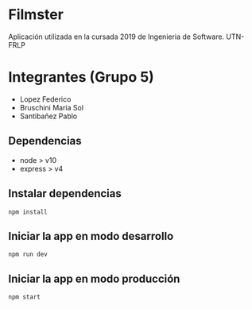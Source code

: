 # Filmster

Aplicación utilizada en la cursada 2019 de Ingenieria de Software. UTN-FRLP

# Integrantes (Grupo 5)

- Lopez Federico
- Bruschini Maria Sol
- Santibañez Pablo

## Dependencias

 - node > v10
 - express > v4

## Instalar dependencias

`npm install`

## Iniciar la app en modo desarrollo

`npm run dev`

## Iniciar la app en modo producción

`npm start`
